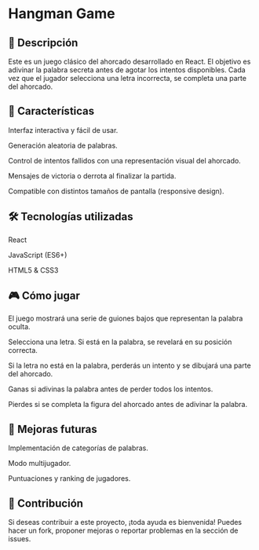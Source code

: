 # Hangman Game

## 📌 Descripción

Este es un juego clásico del ahorcado desarrollado en React. El objetivo es adivinar la palabra secreta antes de agotar los intentos disponibles. Cada vez que el jugador selecciona una letra incorrecta, se completa una parte del ahorcado.

## 🚀 Características

Interfaz interactiva y fácil de usar.

Generación aleatoria de palabras.

Control de intentos fallidos con una representación visual del ahorcado.

Mensajes de victoria o derrota al finalizar la partida.

Compatible con distintos tamaños de pantalla (responsive design).

## 🛠️ Tecnologías utilizadas

React

JavaScript (ES6+)

HTML5 & CSS3

## 🎮 Cómo jugar

El juego mostrará una serie de guiones bajos que representan la palabra oculta.

Selecciona una letra. Si está en la palabra, se revelará en su posición correcta.

Si la letra no está en la palabra, perderás un intento y se dibujará una parte del ahorcado.

Ganas si adivinas la palabra antes de perder todos los intentos.

Pierdes si se completa la figura del ahorcado antes de adivinar la palabra.

## 🔧 Mejoras futuras

Implementación de categorías de palabras.

Modo multijugador.

Puntuaciones y ranking de jugadores.

## 🤝 Contribución

Si deseas contribuir a este proyecto, ¡toda ayuda es bienvenida! Puedes hacer un fork, proponer mejoras o reportar problemas en la sección de issues.
